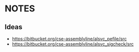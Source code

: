 # NOTES

## Ideas

- https://bitbucket.org/cse-assemblyline/alsvc_pefile/src
- https://bitbucket.org/cse-assemblyline/alsvc_sigcheck/src
